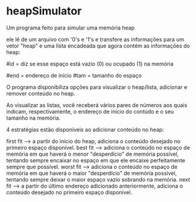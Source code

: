 # heapSimulator

Um programa feito para simular uma memória heap

ele lê de um arquivo com '0's e '1's e transfere as informações para um vetor "heap" e uma lista encadeada que agora contém as informações do heap:

#id = diz se esse espaço está vazio (0) ou ocupado (1) na memória

#end = endereço de início
#tam = tamanho do espaço

O programa disponibiliza opções para visualizar o heap/lista, adicionar e remover conteúdo no heap.

Ao visualizar as listas, você receberá vários pares de números aos quais indicam, respectivamente, o endereço de início do contúdo e o seu tamanho na memória.

4 estratégias estão disponíveis ao adicionar conteúdo no heap:

first fit --> a partir do início do heap, adiciona o conteúdo desejado no primeiro espaço disponível.
best fit --> adiciona o conteúdo no espaço de memória em que haverá o menor "desperdício" de memória possível, tentando sempre encaixar no espaço em que ele encaixe perfeitamente sempre que possível.
worst fit --> adiciona o conteúdo no espaço de memória em que haverá o maior "desperdício" de memória possível, tentando sempre deixar o maior espaço vazio sobrando na memória.
next fit --> a partir do último endereço adicionado anteriormente, adiciona o conteúdo desejado no primeiro espaço disponível.
